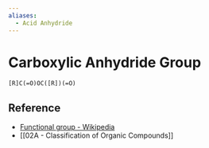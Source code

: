 ```yaml
---
aliases:
  - Acid Anhydride
---
```


# Carboxylic Anhydride Group

```smiles
[R]C(=O)OC([R])(=O)
```

## Reference

- [Functional group - Wikipedia](https://en.wikipedia.org/wiki/Functional_group)
- [[02A - Classification of Organic Compounds]]

